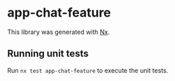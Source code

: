# app-chat-feature

This library was generated with [Nx](https://nx.dev).

## Running unit tests

Run `nx test app-chat-feature` to execute the unit tests.

